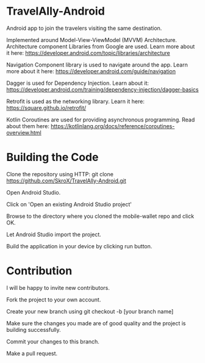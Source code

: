 # TravelAlly-Android
Android app to join the travelers visiting the same destination.

Implemented around Model-View-ViewModel (MVVM) Architecture. Architecture component Libraries from Google are used.
Learn more about it here: https://developer.android.com/topic/libraries/architecture

Navigation Component library is used to navigate around the app.
Learn more about it here: https://developer.android.com/guide/navigation

Dagger is used for Dependency Injection.
Learn about it: https://developer.android.com/training/dependency-injection/dagger-basics

Retrofit is used as the networking library.
Learn it here: https://square.github.io/retrofit/

Kotlin Coroutines are used for providing asynchronous programming.
Read about them here: https://kotlinlang.org/docs/reference/coroutines-overview.html

# Building the Code

Clone the repository using HTTP: git clone https://github.com/SkroX/TravelAlly-Android.git

Open Android Studio.

Click on 'Open an existing Android Studio project'

Browse to the directory where you cloned the mobile-wallet repo and click OK.

Let Android Studio import the project.

Build the application in your device by clicking run button.

# Contribution

I will be happy to invite new contributors.

Fork the project to your own account.

Create your new branch using 
git checkout -b [your branch name]
  
Make sure the changes you made are of good quality and the project is building successfully.
  
Commit your changes to this branch.

Make a pull request.
